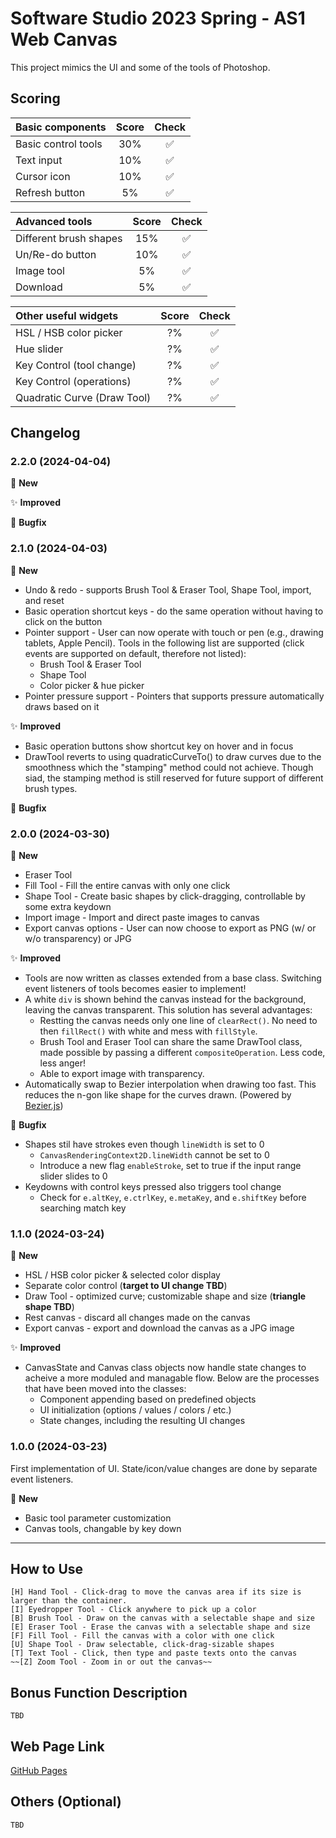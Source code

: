 # Software Studio 2023 Spring - AS1 Web Canvas
This project mimics the UI and some of the tools of Photoshop.

## Scoring

| **Basic components**                        | **Score** | **Check**          |
| :------------------------------------------ | :-------: | :---------------:  |
| Basic control tools                         | 30%       | :white_check_mark: |
| Text input                                  | 10%       | :white_check_mark: |
| Cursor icon                                 | 10%       | :white_check_mark: |
| Refresh button                              | 5%        | :white_check_mark: |

| **Advanced tools**                          | **Score** | **Check**          |
| :------------------------------------------ | :-------: | :---------------:  |
| Different brush shapes                      | 15%       | :white_check_mark: |
| Un/Re-do button                             | 10%       | :white_check_mark: |
| Image tool                                  | 5%        | :white_check_mark: |
| Download                                    | 5%        | :white_check_mark: |

| **Other useful widgets**                    | **Score** | **Check**          |
| :------------------------------------------ | :-------: | :----------------: |
| HSL / HSB color picker                      | ?%        | :white_check_mark: |
| Hue slider                                  | ?%        | :white_check_mark: |
| Key Control (tool change)                   | ?%        | :white_check_mark: |
| Key Control (operations)                    | ?%        | :white_check_mark: |
| Quadratic Curve (Draw Tool)                 | ?%        | :white_check_mark: |

## Changelog
### 2.2.0 (2024-04-04)
:rocket: **New**

:sparkles: **Improved**

:bug: **Bugfix**

### 2.1.0 (2024-04-03)
:rocket: **New**
- Undo & redo - supports Brush Tool & Eraser Tool, Shape Tool, import, and reset
- Basic operation shortcut keys - do the same operation without having to click on the button
- Pointer support - User can now operate with touch or pen (e.g., drawing tablets, Apple Pencil). Tools in the following list are supported (click events are supported on default, therefore not listed):
    - Brush Tool & Eraser Tool
    - Shape Tool
    - Color picker & hue picker
- Pointer pressure support - Pointers that supports pressure automatically draws based on it

:sparkles: **Improved**
- Basic operation buttons show shortcut key on hover and in focus
- DrawTool reverts to using quadraticCurveTo() to draw curves due to the smoothness which the "stamping" method could not achieve. Though siad, the stamping method is still reserved for future support of different brush types.

:bug: **Bugfix**

### 2.0.0 (2024-03-30)
:rocket: **New**
- Eraser Tool
- Fill Tool - Fill the entire canvas with only one click
- Shape Tool - Create basic shapes by click-dragging, controllable by some extra keydown
- Import image - Import and direct paste images to canvas
- Export canvas options - User can now choose to export as PNG (w/ or w/o transparency) or JPG

:sparkles: **Improved**
- Tools are now written as classes extended from a base class. Switching event listeners of tools becomes easier to implement!
- A white `div` is shown behind the canvas instead for the background, leaving the canvas transparent. This solution has several advantages:
    - Restting the canvas needs only one line of `clearRect()`. No need to then `fillRect()` with white and mess with `fillStyle`.
    - Brush Tool and Eraser Tool can share the same DrawTool class, made possible by passing a different `compositeOperation`. Less code, less anger!
    - Able to export image with transparency.
- Automatically swap to Bezier interpolation when drawing too fast. This reduces the n-gon like shape for the curves drawn. (Powered by [Bezier.js](https://github.com/Pomax/bezierjs))

:bug: **Bugfix**
- Shapes stil have strokes even though `lineWidth` is set to 0
    - `CanvasRenderingContext2D.lineWidth` cannot be set to 0
    - Introduce a new flag `enableStroke`, set to true if the input range slider slides to 0
- Keydowns with control keys pressed also triggers tool change
    - Check for `e.altKey`, `e.ctrlKey`, `e.metaKey`, and `e.shiftKey` before searching match key

### 1.1.0 (2024-03-24)
:rocket: **New**
- HSL / HSB color picker & selected color display
- Separate color control (**target to UI change TBD**)
- Draw Tool - optimized curve; customizable shape and size (**triangle shape TBD**)
- Rest canvas - discard all changes made on the canvas
- Export canvas - export and download the canvas as a JPG image

:sparkles: **Improved**
- CanvasState and Canvas class objects now handle state changes to acheive a more moduled and managable flow. Below are the processes that have been moved into the classes:
    - Component appending based on predefined objects
    - UI initialization (options / values / colors / etc.)
    - State changes, including the resulting UI changes

### 1.0.0 (2024-03-23)
First implementation of UI. State/icon/value changes are done by separate event listeners.

:rocket: **New**
- Basic tool parameter customization
- Canvas tools, changable by key down

---

## How to Use

    [H] Hand Tool - Click-drag to move the canvas area if its size is larger than the container.
    [I] Eyedropper Tool - Click anywhere to pick up a color
    [B] Brush Tool - Draw on the canvas with a selectable shape and size
    [E] Eraser Tool - Erase the canvas with a selectable shape and size
    [F] Fill Tool - Fill the canvas with a color with one click
    [U] Shape Tool - Draw selectable, click-drag-sizable shapes
    [T] Text Tool - Click, then type and paste texts onto the canvas
    ~~[Z] Zoom Tool - Zoom in or out the canvas~~

## Bonus Function Description

    TBD

## Web Page Link
[GitHub Pages](https://ritmohung.github.io/SS-AS1/)

## Others (Optional)

    TBD

